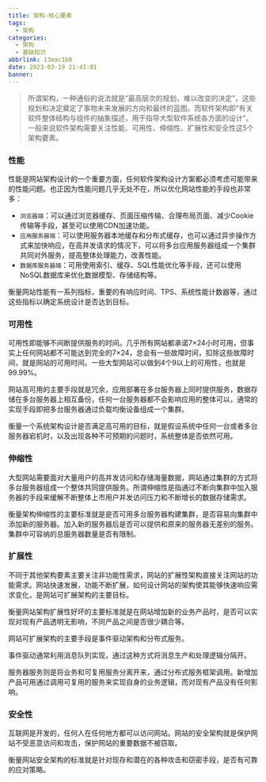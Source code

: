 ```yaml
---
title: 架构-核心要素
tags:
  - 架构
categories:
  - 架构
  - 基础知识
abbrlink: 13eac1b8
date: 2023-03-19 21:41:01
banner:
---
```


>所谓架构，一种通俗的说法就是“最高层次的规划，难以改变的决定”，这些规划和决定奠定了事物未来发展的方向和最终的蓝图。而软件架构即“有关软件整体结构与组件的抽象描述，用于指导大型软件系统各方面的设计”。一般来说软件架构需要关注性能、可用性、伸缩性、扩展性和安全性这5个架构要素。

### 性能

性能是网站架构设计的一个重要方面，任何软件架构设计方案都必须考虑可能带来的性能问题。也正因为性能问题几乎无处不在，所以优化网站性能的手段也非常多：

- `浏览器端`：可以通过浏览器缓存、页面压缩传输、合理布局页面、减少Cookie传输等手段，甚至可以使用CDN加速功能。
- `应用服务器端`：可以使用服务器本地缓存和分布式缓存，也可以通过异步操作方式来加快响应，在高并发请求的情况下，可以将多台应用服务器组成一个集群共同对外服务，提高整体处理能力，改善性能。
- `数据库服务器端`：可用使用索引、缓存、SQL性能优化等手段，还可以使用NoSQL数据库来优化数据模型、存储结构等。

衡量网站性能有一系列指标，重要的有响应时间、TPS、系统性能计数器等，通过这些指标以确定系统设计是否达到目标。

### 可用性

可用性即能够不间断提供服务的时间。几乎所有网站都承诺7×24小时可用，但事实上任何网站都不可能达到完全的7×24，总会有一些故障时间，扣除这些故障时间，就是网站的可用时间。一些大型网站可以做到4个9以上的可用性，也就是99.99%。

网站高可用的主要手段就是冗余，应用部署在多台服务器上同时提供服务，数据存储在多台服务器上相互备份，任何一台服务器都不会影响应用的整体可以，通常的实现手段即把多台服务器通过负载均衡设备组成一个集群。

衡量一个系统架构设计是否满足高可用的目标，就是假设系统中任何一台或者多台服务器宕机时，以及出现各种不可预期的问题时，系统整体是否依然可用。

### 伸缩性

大型网站需要面对大量用户的高并发访问和存储海量数据，网站通过集群的方式将多台服务器组成一个整体共同提供服务。所谓伸缩性是指通过不断向集群中加入服务器的手段来缓解不断整体上市用户并发访问压力和不断增长的数据存储需求。

衡量架构伸缩性的主要标准就是是否可用多台服务器构建集群，是否容易向集群中添加新的服务器。加入新的服务器后是否可以提供和原来的服务器无差别的服务。集群中可容纳的总服务器数量是否有限制。

###  扩展性

不同于其他架构要素主要关注非功能性需求，网站的扩展性架构直接关注网站的功能需求。网站快速发展，功能不断扩展，如何设计网站的架构使其能够快速响应需求变化，是网站可扩展架构的主要目标。

衡量网站架构扩展性好坏的主要标准就是在网站增加新的业务产品时，是否可以实现对现有产品透明无影响，不同产品之间是否很少耦合等。

网站可扩展架构的主要手段是事件驱动架构和分布式服务。

事件驱动通常利用消息队列实现，通过这种方式将消息生产和处理逻辑分隔开。

服务器服务则是将业务和可复用服务分离开来，通过分布式服务框架调用。新增加产品可用通过调用可复用的服务来实现自身的业务逻辑，而对现有产品没有任何影响。

### 安全性

互联网是开发的，任何人在任何地方都可以访问网站。网站的安全架构就是保护网站不受恶意访问和攻击，保护网站的重要数据不被窃取。

衡量网站安全架构的标准就是针对现存和潜在的各种攻击和窃密手段，是否有可靠的应对策略。
